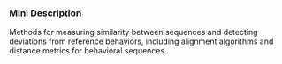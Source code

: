 ### Mini Description

Methods for measuring similarity between sequences and detecting deviations from reference behaviors, including alignment algorithms and distance metrics for behavioral sequences.
